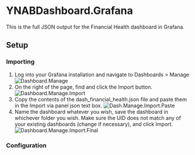# YNABDashboard.Grafana

This is the full JSON output for the Financial Health dashboard in Grafana.

## Setup

### Importing

1. Log into your Grafana installation and navigate to Dashboards > Manage
![Dashboard.Manage](https://imgur.com/rb6KCnx.png)
2. On the right of the page, find and click the Import button.
![Dashboard.Manage.Import](https://imgur.com/Bq8Xsz0.png)
3. Copy the contents of the dash_financial_health.json file and paste them in the Import via panel json text box.
![Dash.Manage.Import.Paste](https://imgur.com/b9wDMFQ.png)
4. Name the dashboard whatever you wish, save the dashboard in whichever folder you wish.  Make sure the UID does not match any of your existing dashboards (change if necessary), and click Import.
![Dashboard.Manage.Import.Final](https://imgur.com/b9wDMFQ.png)

### Configuration
